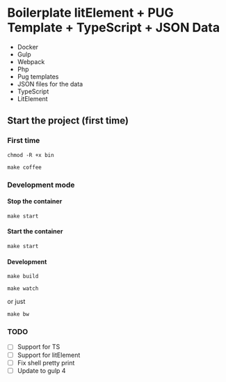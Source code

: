 # Boilerplate litElement + PUG Template + TypeScript + JSON Data

- Docker
- Gulp
- Webpack
- Php
- Pug templates
- JSON files for the data
- TypeScript
- LitElement

## Start the project (first time)

### First time

```shell
chmod -R +x bin

make coffee
```

### Development mode

#### Stop the container

```shell
make start
```

#### Start the container

```shell
make start
```

#### Development

```shell
make build

make watch
```

or just

```shell
make bw
```

### TODO

- [ ] Support for TS
- [ ] Support for litElement
- [ ] Fix shell pretty print
- [ ] Update to gulp 4

